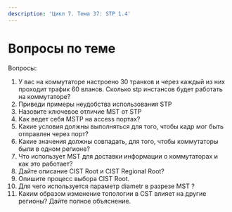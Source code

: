 ```yaml
---
description: 'Цикл 7. Тема 37: STP 1.4'
---
```


# Вопросы по теме

Вопросы:  
1. У вас на коммутаторе настроено 30 транков и через каждый из них проходит трафик 60 вланов. Сколько stp инстансов будет работать на коммутаторе?  
2. Приведи примеры неудобства использования STP  
3. Назовите ключевое отличие MST от STP  
4. Как ведет себя MSTP на access портах?  
5. Какие условия должны выполняться для того, чтобы кадр мог быть отправлен через порт?  
6. Какие значения должны совпадать, для того, чтобы коммутаторы были в одном регионе?  
7. Что использует MST для доставки информации о коммутаторах и как это работает?  
8. Дайте описание CIST Root и CIST Regional Root?  
9. Опишите процесс выбора CIST Root.  
10. Для чего используется параметр diametr в разрезе MST ?  
11. Каким образом изменение топологии в CST влияет на другие регионы? Дайте полное объяснение.

